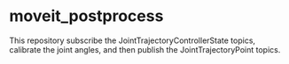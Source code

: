 # moveit_postprocess
This repository subscribe the JointTrajectoryControllerState topics, calibrate the joint angles, and then publish the JointTrajectoryPoint topics.
